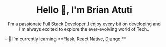 <h1 align="center"> Hello 👋, I'm Brian Atuti </h1>
<p align="center"> I'm a passionate Full Stack Developer..I enjoy every bit on developing and I'm always excited to explore the ever-evolving world of Tech..</p>
- 🌱 I’m currently learning **Flask, React Native, Django,**

